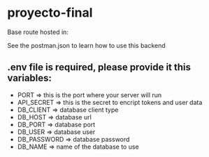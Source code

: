 # proyecto-final
Base route hosted in: 

See the postman.json to learn how to use this backend

## .env file is required, please provide it this variables:
* PORT => this is the port where your server will run
* API_SECRET => this is the secret to encript tokens and user data
* DB_CLIENT => database client type
* DB_HOST => database url
* DB_PORT => database port
* DB_USER => database user
* DB_PASSWORD => database password
* DB_NAME => name of the database to use